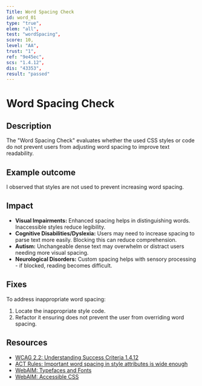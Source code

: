 ```yaml
---
Title: Word Spacing Check
id: word_01
type: "true",
elem: "all",
test: "wordSpacing",
score: 10,
level: "AA",
trust: "1",
ref: "9e45ec",
scs: "1.4.12",
dis: "43353",
result: "passed"
---
```


# Word Spacing Check

## Description

The "Word Spacing Check" evaluates whether the used CSS styles or code do not prevent users from adjusting word spacing to improve text readability.

## Example outcome

I observed that styles are not used to prevent increasing word spacing.

## Impact

- **Visual Impairments:** Enhanced spacing helps in distinguishing words. Inaccessible styles reduce legibility.
- **Cognitive Disabilities/Dyslexia:** Users may need to increase spacing to parse text more easily. Blocking this can reduce comprehension.
- **Autism:** Unchangeable dense text may overwhelm or distract users needing more visual spacing.
- **Neurological Disorders:** Custom spacing helps with sensory processing - if blocked, reading becomes difficult.

## Fixes

To address inappropriate word spacing:

1. Locate the inappropriate style code.
2. Refactor it ensuring does not prevent the user from overriding word spacing.

## Resources

- [WCAG 2.2: Understanding Success Criteria 1.4.12](https://www.w3.org/WAI/WCAG22/Understanding/text-spacing)
- [ACT Rules: Important word spacing in style attributes is wide enough](https://www.w3.org/WAI/standards-guidelines/act/rules/9e45ec/)
- [WebAIM: Typefaces and Fonts](https://webaim.org/techniques/fonts/)
- [WebAIM: Accessible CSS](https://webaim.org/techniques/css/)
